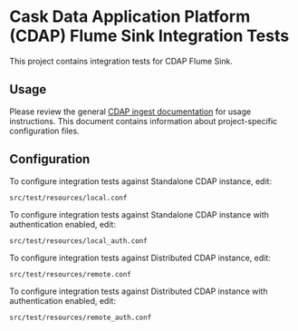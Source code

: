 # Cask Data Application Platform (CDAP) Flume Sink Integration Tests

This project contains integration tests for CDAP Flume Sink.

## Usage

Please review the general [CDAP ingest documentation](docs.cask.co/cdap/current) for usage instructions. This document
contains information about project-specific configuration files.

## Configuration

 To configure integration tests against Standalone CDAP instance, edit:
 
 ```
 src/test/resources/local.conf 
 ```

 To configure integration tests against Standalone CDAP instance with authentication enabled, edit:
 
 ```
 src/test/resources/local_auth.conf 
 ```
 
 To configure integration tests against Distributed CDAP instance, edit:
 
 ```
 src/test/resources/remote.conf 
 ```

 To configure integration tests against Distributed CDAP instance with authentication enabled, edit:
 
 ```
 src/test/resources/remote_auth.conf 
 ```
